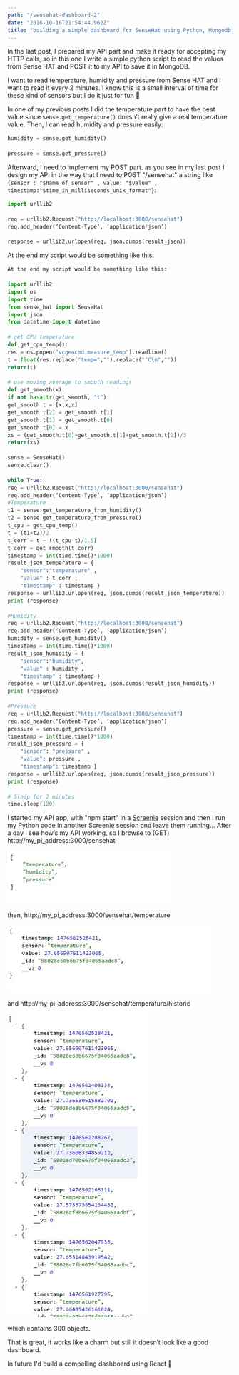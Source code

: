 ```yaml
---
path: "/sensehat-dashboard-2"
date: "2016-10-16T21:54:44.962Z"
title: "building a simple dashboard for SenseHat using Python, Mongodb, Nodejs and Angularjs (part 2 – post to API)"
---
```


In the last post, I prepared my API part and make it ready for accepting my HTTP calls, so in this one I write a simple python script to read the values from Sense HAT and POST it to my API to save it in MongoDB.

I want to read temperature, humidity and pressure from Sense HAT and I want to read it every 2 minutes. I know this is a small interval of time for these kind of sensors but I do it just for fun 🙂

In one of my previous posts I did the temperature part to have the best value since `sense.get_temperature()` doesn’t really give a real temperature value. Then, I can read humidity and pressure easily:

```python
humidity = sense.get_humidity()

pressure = sense.get_pressure()
```

Afterward, I need to implement my POST part. as you see in my last post I design my API in the way that I need to POST "/sensehat" a string like `{sensor : "$name_of_sensor" , value: "$value" , timestamp:"$time_in_milliseconds_unix_format"}`:

```python
import urllib2

req = urllib2.Request("http://localhost:3000/sensehat")
req.add_header(‘Content-Type’, ‘application/json’)

response = urllib2.urlopen(req, json.dumps(result_json))
```

At the end my script would be something like this:

```python
At the end my script would be something like this:

import urllib2
import os
import time
from sense_hat import SenseHat
import json
from datetime import datetime

# get CPU temperature
def get_cpu_temp():
res = os.popen("vcgencmd measure_temp").readline()
t = float(res.replace("temp=","").replace("‘C\n",""))
return(t)

# use moving average to smooth readings
def get_smooth(x):
if not hasattr(get_smooth, "t"):
get_smooth.t = [x,x,x]
get_smooth.t[2] = get_smooth.t[1]
get_smooth.t[1] = get_smooth.t[0]
get_smooth.t[0] = x
xs = (get_smooth.t[0]+get_smooth.t[1]+get_smooth.t[2])/3
return(xs)

sense = SenseHat()
sense.clear()

while True:
req = urllib2.Request("http://localhost:3000/sensehat")
req.add_header(‘Content-Type’, ‘application/json’)
#Temperature
t1 = sense.get_temperature_from_humidity()
t2 = sense.get_temperature_from_pressure()
t_cpu = get_cpu_temp()
t = (t1+t2)/2
t_corr = t – ((t_cpu-t)/1.5)
t_corr = get_smooth(t_corr)
timestamp = int(time.time()*1000)
result_json_temperature = {
    "sensor":"temperature" ,
    "value" : t_corr ,
    "timestamp" : timestamp }
response = urllib2.urlopen(req, json.dumps(result_json_temperature))
print (response)

#Humidity
req = urllib2.Request("http://localhost:3000/sensehat")
req.add_header(‘Content-Type’, ‘application/json’)
humidity = sense.get_humidity()
timestamp = int(time.time()*1000)
result_json_humidity = {
    "sensor":"humidity",
    "value" : humidity ,
    "timestamp" : timestamp }
response = urllib2.urlopen(req, json.dumps(result_json_humidity))
print (response)

#Pressure
req = urllib2.Request("http://localhost:3000/sensehat")
req.add_header(‘Content-Type’, ‘application/json’)
pressure = sense.get_pressure()
timestamp = int(time.time()*1000)
result_json_pressure = {
    "sensor": "pressure" ,
    "value": pressure ,
    "timestamp": timestamp }
response = urllib2.urlopen(req, json.dumps(result_json_pressure))
print (response)

# Sleep for 2 minutes
time.sleep(120)
```

I started my API app, with "npm start" in a [Screenie](https://www.mankier.com/1/screenie) session and then I run my Python code in another Screenie session and leave them running…
After a day I see how’s my API working, so I browse to (GET) http://my_pi_address:3000/sensehat

![](sensehat-dashboard-api-2.jpg)

then, http://my_pi_address:3000/sensehat/temperature

![](sensehat-dashboard-api-3.jpg)

and http://my_pi_address:3000/sensehat/temperature/historic

![](sensehat-dashboard-api-4.jpg)

which contains 300 objects.

That is great, it works like a charm but still it doesn’t look like a good dashboard.

In future I'd build a compelling dashboard using React 🙂
